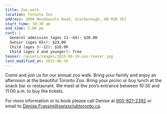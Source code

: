 ```yaml
---
title: Zoo walk
location: Toronto Zoo
address: 2000 Meadowvale Road, Scarborough, ON M1B 5K7
start_time: 10:30 am
end_time: 5:00 pm
cost: |
  General admission (ages 13--64): $28.00
  Senior (ages 65+): $23.00
  Child (ages 3--12): $18.00
  Child (ages 2 and younger): free
teaser: /assets/images/2015-09-19-zoo-teaser.jpg
last_modified_at: 2022-06-19
---
```


Come and join us for our annual zoo walk. Bring your family and enjoy an
afternoon at the beautiful Toronto Zoo. Bring your picnic or buy lunch at the
snack bar or restaurant. We meet at the zoo’s entrance between 10:30 and 11:00
a.m. to buy the tickets.

For more information or to book please call Denise at [905-821-2392][tel] or
email to <Denise.Frassini@swissclubtoronto.ca>.

[tel]: <tel:905-821-2392>
